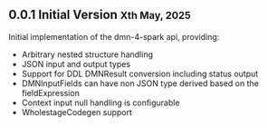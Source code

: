 ## 0.0.1 Initial Version <small>Xth May, 2025</small>

Initial implementation of the dmn-4-spark api, providing:

* Arbitrary nested structure handling
* JSON input and output types
* Support for DDL DMNResult conversion including status output
* DMNInputFields can have non JSON type derived based on the fieldExpression
* Context input null handling is configurable
* WholestageCodegen support
